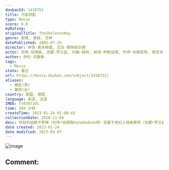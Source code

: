 ```yaml
---
doubanId: 1418752
title: 万能钥匙
type: Movie
score: 8.0
myRating: 
originalTitle: TheSkeletonKey
genre: 剧情, 悬疑, 恐怖
datePublished: 2005-07-29
director: 伊恩·索夫特雷, 尼克·惠特菲尔德
actor: 凯特·哈德森, 吉娜·罗兰兹, 约翰·赫特, 彼得·萨斯加德, 乔伊·布赖恩特, 麦克辛·巴内特, 法隆尼·, 马龙·泽瑟, 安·达芮普, 迪内·泰勒, 楚拉·, 松雅·斯塔森, 托马斯·尤斯卡利, 珍·阿普加, 弗里斯特·兰蒂斯, 率滨
author: 伊伦·克鲁格
tags:
  - Movie
state: 看过
url: https://movie.douban.com/subject/1418752/
aliases:
  - 害匙(港)
  - 毒钥(台)
country: 美国, 德国
language: 英语, 法语
IMDb: tt0397101
time: 104 分钟
createTime: 2023-01-24 01:00:43
collectionDate: 2020-11-04
desc: 年轻的姑娘卡罗琳（凯特•哈德森KateHudson饰）受雇于老妇人维奥莱特（吉娜•罗兰兹GenaRowlands饰），前往她家照顾她卧病在床的丈夫本（约翰•赫特JohnHurt饰）。...
date created: 2023-01-24
date modified: 2023-03-07
---
```


![image](p810384382.jpg)

Comment:
---
